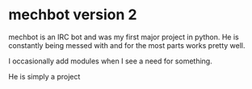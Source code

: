# mechbot version 2

mechbot is an IRC bot and was my first major project in python. He is constantly being messed with and for the most parts works pretty well.

I occasionally add modules when I see a need for something.

He is simply a project
